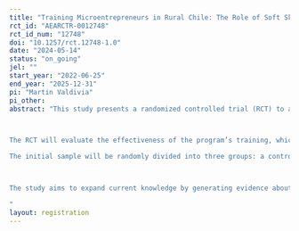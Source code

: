 ```yaml
---
title: "Training Microentrepreneurs in Rural Chile: The Role of Soft Skills and Mentoring and the Identification of Gazelles."
rct_id: "AEARCTR-0012748"
rct_id_num: "12748"
doi: "10.1257/rct.12748-1.0"
date: "2024-05-14"
status: "on_going"
jel: ""
start_year: "2022-06-25"
end_year: "2025-12-31"
pi: "Martin Valdivia"
pi_other:
abstract: "This study presents a randomized controlled trial (RCT) to assess the impact of a business training program implemented by Balloon Latam in rural communities of the Araucanía region in Chile. The program aims to strengthen entrepreneurial skills among excluded populations from the formal labor market, with a focus on women-led micro and small businesses.

The RCT will evaluate the effectiveness of the program’s training, which combines the transmission of proven business practices and soft skills such as personal initiative, self-confidence, self-control, team leadership, and negotiation skills. The program also includes a motivational component, aiming to find the purpose and impacts of the business, and a social linking component, serving as a tool for networking, motivation, support, and even social pressure toward fulfilling each business’s goals. In this component, participants are incentivized to pitch their businesses to other entrepreneurs in the program and build business relationships with them.
The initial sample will be randomly divided into three groups: a control group, which will not receive any intervention, and two treatment groups. The first treatment group (T1) will participate in both stages of the training (learning basic and advanced topics), while the second treatment group (T2) will only participate in the first stage of the training. Both groups will enjoy networking events, which will be further reinforced during the second stage of the program.

The study aims to expand current knowledge by generating evidence about the role of strengthening the soft skills of entrepreneurs when these skills are trained in conjunction with the teaching of practical application tools for business development and they are given opportunities to make use of these soft skills to make and maintain relationships with other entrepreneurs. The study also seeks to identify high-potential businesses (gazelles) and determine whether the interventions work better or worse with them. The results of this RCT will contribute to the understanding of what works to empower women entrepreneurs, especially in a rural context.
"
layout: registration
---
```


